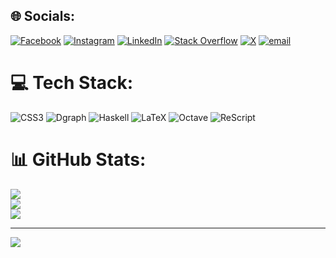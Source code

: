
## 🌐 Socials:
[![Facebook](https://img.shields.io/badge/Facebook-%231877F2.svg?logo=Facebook&logoColor=white)](https://facebook.com/developernahian) [![Instagram](https://img.shields.io/badge/Instagram-%23E4405F.svg?logo=Instagram&logoColor=white)](https://instagram.com/developernahian) [![LinkedIn](https://img.shields.io/badge/LinkedIn-%230077B5.svg?logo=linkedin&logoColor=white)](https://linkedin.com/in/developernahian) [![Stack Overflow](https://img.shields.io/badge/-Stackoverflow-FE7A16?logo=stack-overflow&logoColor=white)](https://stackoverflow.com/users/developernahian) [![X](https://img.shields.io/badge/X-black.svg?logo=X&logoColor=white)](https://x.com/developernahian) [![email](https://img.shields.io/badge/Email-D14836?logo=gmail&logoColor=white)](mailto:develpoer.nahian@gmail.com) 

# 💻 Tech Stack:
![CSS3](https://img.shields.io/badge/css3-%231572B6.svg?style=for-the-badge&logo=css3&logoColor=white) ![Dgraph](https://img.shields.io/badge/dgraph-%23E50695.svg?style=for-the-badge&logo=dgraph&logoColor=white) ![Haskell](https://img.shields.io/badge/Haskell-5e5086?style=for-the-badge&logo=haskell&logoColor=white) ![LaTeX](https://img.shields.io/badge/latex-%23008080.svg?style=for-the-badge&logo=latex&logoColor=white) ![Octave](https://img.shields.io/badge/OCTAVE-darkblue?style=for-the-badge&logo=octave&logoColor=fcd683) ![ReScript](https://img.shields.io/badge/rescript-%2314162c?style=for-the-badge&logo=rescript&logoColor=e34c4c)
# 📊 GitHub Stats:
![](https://github-readme-stats.vercel.app/api?username=nahian2070&theme=dark&hide_border=false&include_all_commits=false&count_private=false)<br/>
![](https://nirzak-streak-stats.vercel.app/?user=nahian2070&theme=dark&hide_border=false)<br/>
![](https://github-readme-stats.vercel.app/api/top-langs/?username=nahian2070&theme=dark&hide_border=false&include_all_commits=false&count_private=false&layout=compact)

---
[![](https://visitcount.itsvg.in/api?id=nahian2070&icon=0&color=0)](https://visitcount.itsvg.in)

<!-- Proudly created with GPRM ( https://gprm.itsvg.in ) -->
